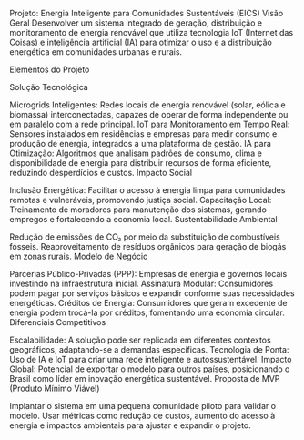 Projeto: Energia Inteligente para Comunidades Sustentáveis (EICS)
Visão Geral
Desenvolver um sistema integrado de geração, distribuição e monitoramento de energia renovável que utiliza tecnologia IoT (Internet das Coisas) e inteligência artificial (IA) para otimizar o uso e a distribuição energética em comunidades urbanas e rurais.

Elementos do Projeto

Solução Tecnológica

Microgrids Inteligentes: Redes locais de energia renovável (solar, eólica e biomassa) interconectadas, capazes de operar de forma independente ou em paralelo com a rede principal.
IoT para Monitoramento em Tempo Real: Sensores instalados em residências e empresas para medir consumo e produção de energia, integrados a uma plataforma de gestão.
IA para Otimização: Algoritmos que analisam padrões de consumo, clima e disponibilidade de energia para distribuir recursos de forma eficiente, reduzindo desperdícios e custos.
Impacto Social

Inclusão Energética: Facilitar o acesso à energia limpa para comunidades remotas e vulneráveis, promovendo justiça social.
Capacitação Local: Treinamento de moradores para manutenção dos sistemas, gerando empregos e fortalecendo a economia local.
Sustentabilidade Ambiental

Redução de emissões de CO₂ por meio da substituição de combustíveis fósseis.
Reaproveitamento de resíduos orgânicos para geração de biogás em zonas rurais.
Modelo de Negócio

Parcerias Público-Privadas (PPP): Empresas de energia e governos locais investindo na infraestrutura inicial.
Assinatura Modular: Consumidores podem pagar por serviços básicos e expandir conforme suas necessidades energéticas.
Créditos de Energia: Consumidores que geram excedente de energia podem trocá-la por créditos, fomentando uma economia circular.
Diferenciais Competitivos

Escalabilidade: A solução pode ser replicada em diferentes contextos geográficos, adaptando-se a demandas específicas.
Tecnologia de Ponta: Uso de IA e IoT para criar uma rede inteligente e autossustentável.
Impacto Global: Potencial de exportar o modelo para outros países, posicionando o Brasil como líder em inovação energética sustentável.
Proposta de MVP (Produto Mínimo Viável)

Implantar o sistema em uma pequena comunidade piloto para validar o modelo.
Usar métricas como redução de custos, aumento do acesso à energia e impactos ambientais para ajustar e expandir o projeto.
